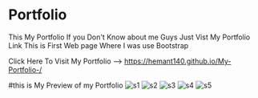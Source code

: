 # Portfolio
This My Portfolio If you Don't Know about me Guys Just Vist My Portfolio Link
This is First Web page Where I was use Bootstrap

Click Here To Visit My Portfolio -->  https://hemant140.github.io/My-Portfolio-/



#this is My Preview of my Portfolio
![s1](https://user-images.githubusercontent.com/106432154/212733408-90d946ad-c958-4baf-9d9e-44e2f22249b5.jpg)
![s2](https://user-images.githubusercontent.com/106432154/212733407-d2ad0641-0675-4cf8-87d6-c5f1c3b056b2.jpg)
![s3](https://user-images.githubusercontent.com/106432154/212733405-89728325-1c02-4880-a929-5853c1bfe02d.jpg)
![s4](https://user-images.githubusercontent.com/106432154/212733399-ec2f77fb-ce1a-489c-b9e8-b410896b4940.jpg)
![s5](https://user-images.githubusercontent.com/106432154/212733394-3a562572-c328-47d8-ba33-f4751934067f.jpg)
